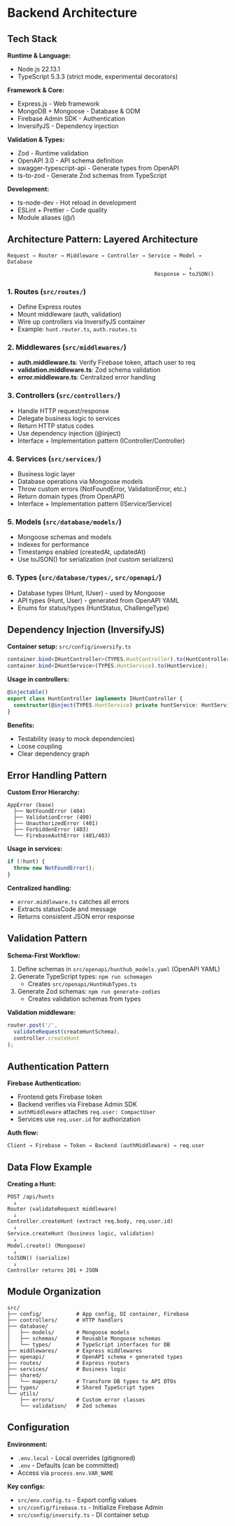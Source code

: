# Backend Architecture

## Tech Stack

**Runtime & Language:**
- Node.js 22.13.1
- TypeScript 5.3.3 (strict mode, experimental decorators)

**Framework & Core:**
- Express.js - Web framework
- MongoDB + Mongoose - Database & ODM
- Firebase Admin SDK - Authentication
- InversifyJS - Dependency injection

**Validation & Types:**
- Zod - Runtime validation
- OpenAPI 3.0 - API schema definition
- swagger-typescript-api - Generate types from OpenAPI
- ts-to-zod - Generate Zod schemas from TypeScript

**Development:**
- ts-node-dev - Hot reload in development
- ESLint + Prettier - Code quality
- Module aliases (@/)

## Architecture Pattern: Layered Architecture

```
Request → Router → Middleware → Controller → Service → Model → Database
                                                          ↓
                                               Response ← toJSON()
```

### 1. **Routes** (`src/routes/`)
- Define Express routes
- Mount middleware (auth, validation)
- Wire up controllers via InversifyJS container
- Example: `hunt.router.ts`, `auth.routes.ts`

### 2. **Middlewares** (`src/middlewares/`)
- **auth.middleware.ts**: Verify Firebase token, attach user to req
- **validation.middleware.ts**: Zod schema validation
- **error.middleware.ts**: Centralized error handling

### 3. **Controllers** (`src/controllers/`)
- Handle HTTP request/response
- Delegate business logic to services
- Return HTTP status codes
- Use dependency injection (@inject)
- Interface + Implementation pattern (IController/Controller)

### 4. **Services** (`src/services/`)
- Business logic layer
- Database operations via Mongoose models
- Throw custom errors (NotFoundError, ValidationError, etc.)
- Return domain types (from OpenAPI)
- Interface + Implementation pattern (IService/Service)

### 5. **Models** (`src/database/models/`)
- Mongoose schemas and models
- Indexes for performance
- Timestamps enabled (createdAt, updatedAt)
- Use toJSON() for serialization (not custom serializers)

### 6. **Types** (`src/database/types/`, `src/openapi/`)
- Database types (IHunt, IUser) - used by Mongoose
- API types (Hunt, User) - generated from OpenAPI YAML
- Enums for status/types (HuntStatus, ChallengeType)

## Dependency Injection (InversifyJS)

**Container setup:** `src/config/inversify.ts`

```typescript
container.bind<IHuntController>(TYPES.HuntController).to(HuntController);
container.bind<IHuntService>(TYPES.HuntService).to(HuntService);
```

**Usage in controllers:**
```typescript
@injectable()
export class HuntController implements IHuntController {
  constructor(@inject(TYPES.HuntService) private huntService: HuntService) {}
}
```

**Benefits:**
- Testability (easy to mock dependencies)
- Loose coupling
- Clear dependency graph

## Error Handling Pattern

**Custom Error Hierarchy:**
```
AppError (base)
  ├── NotFoundError (404)
  ├── ValidationError (400)
  ├── UnauthorizedError (401)
  ├── ForbiddenError (403)
  └── FirebaseAuthError (401/403)
```

**Usage in services:**
```typescript
if (!hunt) {
  throw new NotFoundError();
}
```

**Centralized handling:**
- `error.middleware.ts` catches all errors
- Extracts statusCode and message
- Returns consistent JSON error response

## Validation Pattern

**Schema-First Workflow:**

1. Define schemas in `src/openapi/hunthub_models.yaml` (OpenAPI YAML)
2. Generate TypeScript types: `npm run schemagen`
   - Creates `src/openapi/HuntHubTypes.ts`
3. Generate Zod schemas: `npm run generate-zodies`
   - Creates validation schemas from types

**Validation middleware:**
```typescript
router.post('/',
  validateRequest(createHuntSchema),
  controller.createHunt
);
```

## Authentication Pattern

**Firebase Authentication:**
- Frontend gets Firebase token
- Backend verifies via Firebase Admin SDK
- `authMiddleware` attaches `req.user: CompactUser`
- Services use `req.user.id` for authorization

**Auth flow:**
```
Client → Firebase → Token → Backend (authMiddleware) → req.user
```

## Data Flow Example

**Creating a Hunt:**
```
POST /api/hunts
  ↓
Router (validateRequest middleware)
  ↓
Controller.createHunt (extract req.body, req.user.id)
  ↓
Service.createHunt (business logic, validation)
  ↓
Model.create() (Mongoose)
  ↓
toJSON() (serialize)
  ↓
Controller returns 201 + JSON
```

## Module Organization

```
src/
├── config/           # App config, DI container, Firebase
├── controllers/      # HTTP handlers
├── database/
│   ├── models/       # Mongoose models
│   ├── schemas/      # Reusable Mongoose schemas
│   └── types/        # TypeScript interfaces for DB
├── middlewares/      # Express middlewares
├── openapi/          # OpenAPI schema + generated types
├── routes/           # Express routers
├── services/         # Business logic
├── shared/
│   └── mappers/      # Transform DB types to API DTOs
├── types/            # Shared TypeScript types
└── utils/
    ├── errors/       # Custom error classes
    └── validation/   # Zod schemas
```

## Configuration

**Environment:**
- `.env.local` - Local overrides (gitignored)
- `.env` - Defaults (can be committed)
- Access via `process.env.VAR_NAME`

**Key configs:**
- `src/env.config.ts` - Export config values
- `src/config/firebase.ts` - Initialize Firebase Admin
- `src/config/inversify.ts` - DI container setup
